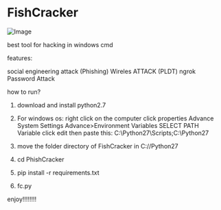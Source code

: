 # FishCracker

![Image](https://imgur.com/oPsaRhH)

best tool for hacking in windows cmd

features:

social engineering attack (Phishing)
Wireles ATTACK (PLDT)
ngrok
Password Attack



how to run?

1) download and install  python2.7

2) For windows os:
right click on the computer click properties Advance System Settings Advance>Environment Variables
SELECT PATH Variable click edit then paste this:  C:\Python27\Scripts;C:\Python27

3) move the folder directory of FishCracker in C://Python27



4) cd PhishCracker

5) pip install -r requirements.txt

6) fc.py

enjoy!!!!!!!!
